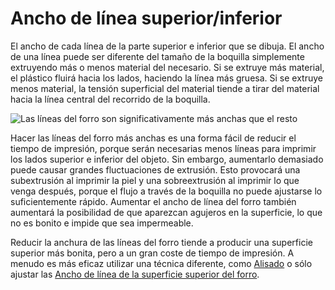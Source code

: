 Ancho de línea superior/inferior
====
El ancho de cada línea de la parte superior e inferior que se dibuja. El ancho de una línea puede ser diferente del tamaño de la boquilla simplemente extruyendo más o menos material del necesario. Si se extruye más material, el plástico fluirá hacia los lados, haciendo la línea más gruesa. Si se extruye menos material, la tensión superficial del material tiende a tirar del material hacia la línea central del recorrido de la boquilla.

<!--screenshot {
"image_path": "skin_line_width.png",
"models": [
    {
        "script": "flipper_grip.scad",
        "transformation": ["scale(0.6)"]
    }
],
"camera_position": [0, 37, 107],
"settings": {"skin_line_width": 0.8},
"layer": 300,
"colours": 64
}-->
![Las líneas del forro son significativamente más anchas que el resto](../images/skin_line_width.png)

Hacer las líneas del forro más anchas es una forma fácil de reducir el tiempo de impresión, porque serán necesarias menos líneas para imprimir los lados superior e inferior del objeto. Sin embargo, aumentarlo demasiado puede causar grandes fluctuaciones de extrusión. Esto provocará una subextrusión al imprimir la piel y una sobreextrusión al imprimir lo que venga después, porque el flujo a través de la boquilla no puede ajustarse lo suficientemente rápido. Aumentar el ancho de línea del forro también aumentará la posibilidad de que aparezcan agujeros en la superficie, lo que no es bonito e impide que sea impermeable.

Reducir la anchura de las líneas del forro tiende a producir una superficie superior más bonita, pero a un gran coste de tiempo de impresión. A menudo es más eficaz utilizar una técnica diferente, como [Alisado](../top_bottom/ironing_enabled.md) o sólo ajustar las [Ancho de línea de la superficie superior del forro](../experimental/roofing_line_width.md).